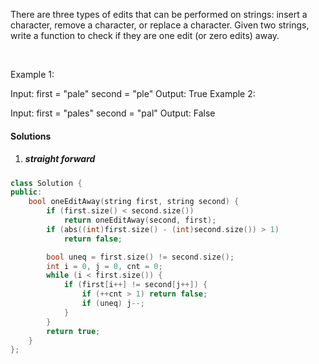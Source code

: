 There are three types of edits that can be performed on strings: insert a character, remove a character, or replace a character. Given two strings, write a function to check if they are one edit (or zero edits) away.

 

Example 1:

Input: 
first = "pale"
second = "ple"
Output: True
Example 2:

Input: 
first = "pales"
second = "pal"
Output: False

#### Solutions

1. ##### straight forward

```cpp
class Solution {
public:
    bool oneEditAway(string first, string second) {
        if (first.size() < second.size())
            return oneEditAway(second, first);
        if (abs((int)first.size() - (int)second.size()) > 1)
            return false;

        bool uneq = first.size() != second.size();
        int i = 0, j = 0, cnt = 0;
        while (i < first.size()) {
            if (first[i++] != second[j++]) {
                if (++cnt > 1) return false;
                if (uneq) j--;
            }
        }
        return true;
    }
};
```